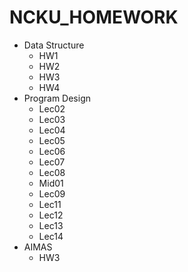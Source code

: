 # NCKU_HOMEWORK

* Data Structure
	- HW1
	- HW2
	- HW3
	- HW4
* Program Design 
	- Lec02
	- Lec03
	- Lec04
	- Lec05
	- Lec06
	- Lec07
	- Lec08
	- Mid01
	- Lec09
	- Lec11
	- Lec12
    - Lec13
    - Lec14
* AIMAS
	- HW3
